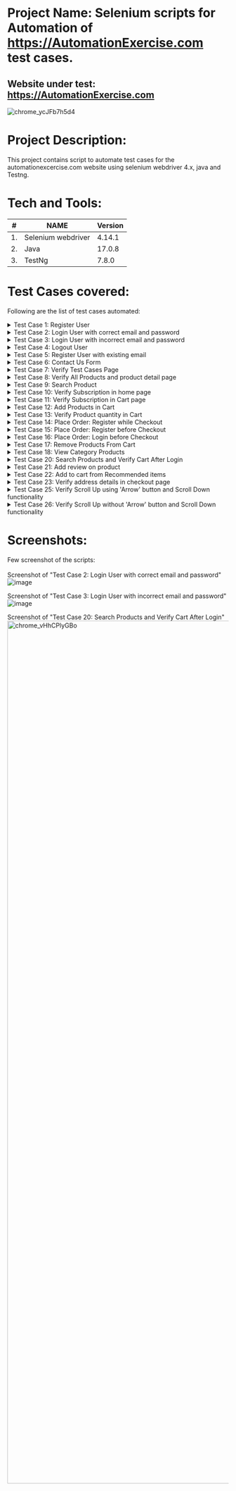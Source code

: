 # **Project Name:** Selenium scripts for Automation of https://AutomationExercise.com test cases.

## **Website under test:** https://AutomationExercise.com <br>
![chrome_ycJFb7h5d4](https://github.com/itsamul/Selenium-Scripts-for-test-case-for-http-automationexercise.com/assets/85364800/d0a25781-aad3-4eaf-b4a4-f5a7d0ded5ac)

# **Project Description:**
This project contains script to automate test cases for the automationexcercise.com website using selenium webdriver 4.x, java and Testng. 

# **Tech and Tools:**

| #   | NAME | Version |
|-----|----- |---------|
|1. | Selenium webdriver| 4.14.1 |
|2. | Java | 17.0.8 |
|3. | TestNg | 7.8.0 |

# **Test Cases covered:**
Following are the list of test cases automated:
<details><summary>Test Case 1: Register User</summary>
1. Launch browser <br>
2. Navigate to url 'http://automationexercise.com' <br>
3. Verify that home page is visible successfully <br>
4. Click on 'Signup / Login' button <br>
5. Verify 'New User Signup!' is visible <br>
6. Enter name and email address <br>
7. Click 'Signup' button <br>
8. Verify that 'ENTER ACCOUNT INFORMATION' is visible <br> 
9. Fill details: Title, Name, Email, Password, Date of birth <br>
10. Select checkbox 'Sign up for our newsletter!' <br>
11. Select checkbox 'Receive special offers from our partners!' <br>
12. Fill details: First name, Last name, Company, Address, Address2, Country, State, City, Zipcode, Mobile Number <br>
13. Click 'Create Account button' <br>
14. Verify that 'ACCOUNT CREATED!' is visible <br>
15. Click 'Continue' button <br>
16. Verify that 'Logged in as username' is visible <br>
17. Click 'Delete Account' button <br>
18. Verify that 'ACCOUNT DELETED!' is visible and click 'Continue' button  <br>

[TestCase1_RegisterUser.java](https://github.com/itsamul/Automated-test-cases-using-selenium-java-www.automationexercise.com/blob/master/src/test/java/testcases/TestCase1_RegisterUser.java)

</details>
<details><summary>Test Case 2: Login User with correct email and password</summary>
1. Launch browser <br>
2. Navigate to url 'http://automationexercise.com' <br>
3. Verify that home page is visible successfully <br>
4. Click on 'Signup / Login' button <br>
5. Verify 'Login to your account' is visible <br>
6. Enter correct email address and password <br>
7. Click 'login' button <br>
8. Verify that 'Logged in as username' is visible <br>
9. Click 'Delete Account' button <br>
10. Verify that 'ACCOUNT DELETED!' is visible <br>
</details>
<details><summary>Test Case 3: Login User with incorrect email and password</summary>
1. Launch browser
2. Navigate to url 'http://automationexercise.com'
3. Verify that home page is visible successfully
4. Click on 'Signup / Login' button
5. Verify 'Login to your account' is visible
6. Enter incorrect email address and password
7. Click 'login' button
8. Verify error 'Your email or password is incorrect!' is visible
</details>
<details><summary>Test Case 4: Logout User</summary>
1. Launch browser
2. Navigate to url 'http://automationexercise.com'
3. Verify that home page is visible successfully
4. Click on 'Signup / Login' button
5. Verify 'Login to your account' is visible
6. Enter correct email address and password
7. Click 'login' button
8. Verify that 'Logged in as username' is visible
9. Click 'Logout' button
10. Verify that user is navigated to login page
</details>
<details><summary>Test Case 5: Register User with existing email</summary>
1. Launch browser
2. Navigate to url 'http://automationexercise.com'
3. Verify that home page is visible successfully
4. Click on 'Signup / Login' button
5. Verify 'New User Signup!' is visible
6. Enter name and already registered email address
7. Click 'Signup' button
8. Verify error 'Email Address already exist!' is visible
</details>
<details><summary>Test Case 6: Contact Us Form</summary>
1. Launch browser
2. Navigate to url 'http://automationexercise.com'
3. Verify that home page is visible successfully
4. Click on 'Contact Us' button
5. Verify 'GET IN TOUCH' is visible
6. Enter name, email, subject and message
7. Upload file
8. Click 'Submit' button
9. Click OK button
10. Verify success message 'Success! Your details have been submitted successfully.' is visible
11. Click 'Home' button and verify that landed to home page successfully
</details>
<details><summary>Test Case 7: Verify Test Cases Page</summary>
1. Launch browser
2. Navigate to url 'http://automationexercise.com'
3. Verify that home page is visible successfully
4. Click on 'Test Cases' button
5. Verify user is navigated to test cases page successfully
</details>
<details><summary>Test Case 8: Verify All Products and product detail page</summary>
1. Launch browser
2. Navigate to url 'http://automationexercise.com'
3. Verify that home page is visible successfully
4. Click on 'Products' button
5. Verify user is navigated to ALL PRODUCTS page successfully
6. The products list is visible
7. Click on 'View Product' of first product
8. User is landed to product detail page
9. Verify that detail detail is visible: product name, category, price, availability, condition, brand
</details>
<details><summary>Test Case 9: Search Product</summary>
1. Launch browser
2. Navigate to url 'http://automationexercise.com'
3. Verify that home page is visible successfully
4. Click on 'Products' button
5. Verify user is navigated to ALL PRODUCTS page successfully
6. Enter product name in search input and click search button
7. Verify 'SEARCHED PRODUCTS' is visible
8. Verify all the products related to search are visible
</details>
<details><summary>Test Case 10: Verify Subscription in home page</summary>
1. Launch browser
2. Navigate to url 'http://automationexercise.com'
3. Verify that home page is visible successfully
4. Scroll down to footer
5. Verify text 'SUBSCRIPTION'
6. Enter email address in input and click arrow button
7. Verify success message 'You have been successfully subscribed!' is visible
</details>
<details><summary>Test Case 11: Verify Subscription in Cart page</summary>
1. Launch browser
2. Navigate to url 'http://automationexercise.com'
3. Verify that home page is visible successfully
4. Click 'Cart' button
5. Scroll down to footer
6. Verify text 'SUBSCRIPTION'
7. Enter email address in input and click arrow button
8. Verify success message 'You have been successfully subscribed!' is visible
</details>
<details><summary>Test Case 12: Add Products in Cart</summary>
1. Launch browser
2. Navigate to url 'http://automationexercise.com'
3. Verify that home page is visible successfully
4. Click 'Products' button
5. Hover over first product and click 'Add to cart'
6. Click 'Continue Shopping' button
7. Hover over second product and click 'Add to cart'
8. Click 'View Cart' button
9. Verify both products are added to Cart
10. Verify their prices, quantity and total price
</details>
<details><summary>Test Case 13: Verify Product quantity in Cart</summary>
1. Launch browser
2. Navigate to url 'http://automationexercise.com'
3. Verify that home page is visible successfully
4. Click 'View Product' for any product on home page
5. Verify product detail is opened
6. Increase quantity to 4
7. Click 'Add to cart' button
8. Click 'View Cart' button
9. Verify that product is displayed in cart page with exact quantity
</details>
<details><summary>Test Case 14: Place Order: Register while Checkout</summary>
1. Launch browser
2. Navigate to url 'http://automationexercise.com'
3. Verify that home page is visible successfully
4. Add products to cart
5. Click 'Cart' button
6. Verify that cart page is displayed
7. Click Proceed To Checkout
8. Click 'Register / Login' button
9. Fill all details in Signup and create account
10. Verify 'ACCOUNT CREATED!' and click 'Continue' button
11. Verify ' Logged in as username' at top
12.Click 'Cart' button
13. Click 'Proceed To Checkout' button
14. Verify Address Details and Review Your Order
15. Enter description in comment text area and click 'Place Order'
16. Enter payment details: Name on Card, Card Number, CVC, Expiration date
17. Click 'Pay and Confirm Order' button
18. Verify success message 'Your order has been placed successfully!'
19. Click 'Delete Account' button
20. Verify 'ACCOUNT DELETED!' and click 'Continue' button
</details>
<details><summary>Test Case 15: Place Order: Register before Checkout</summary>
1. Launch browser
2. Navigate to url 'http://automationexercise.com'
3. Verify that home page is visible successfully
4. Click 'Signup / Login' button
5. Fill all details in Signup and create account
6. Verify 'ACCOUNT CREATED!' and click 'Continue' button
7. Verify ' Logged in as username' at top
8. Add products to cart
9. Click 'Cart' button
10. Verify that cart page is displayed
11. Click Proceed To Checkout
12. Verify Address Details and Review Your Order
13. Enter description in comment text area and click 'Place Order'
14. Enter payment details: Name on Card, Card Number, CVC, Expiration date
15. Click 'Pay and Confirm Order' button
16. Verify success message 'Your order has been placed successfully!'
17. Click 'Delete Account' button
18. Verify 'ACCOUNT DELETED!' and click 'Continue' button
</details>
<details><summary>Test Case 16: Place Order: Login before Checkout</summary>
1. Launch browser
2. Navigate to url 'http://automationexercise.com'
3. Verify that home page is visible successfully
4. Click 'Signup / Login' button
5. Fill email, password and click 'Login' button
6. Verify 'Logged in as username' at top
7. Add products to cart
8. Click 'Cart' button
9. Verify that cart page is displayed
10. Click Proceed To Checkout
11. Verify Address Details and Review Your Order
12. Enter description in comment text area and click 'Place Order'
13. Enter payment details: Name on Card, Card Number, CVC, Expiration date
14. Click 'Pay and Confirm Order' button
15. Verify success message 'Your order has been placed successfully!'
16. Click 'Delete Account' button
17. Verify 'ACCOUNT DELETED!' and click 'Continue' button
</details>
<details><summary>Test Case 17: Remove Products From Cart</summary>
1. Launch browser
2. Navigate to url 'http://automationexercise.com'
3. Verify that home page is visible successfully
4. Add products to cart
5. Click 'Cart' button
6. Verify that cart page is displayed
7. Click 'X' button corresponding to particular product
8. Verify that product is removed from the cart
</details>
<details><summary>Test Case 18: View Category Products</summary>
1. Launch browser
2. Navigate to url 'http://automationexercise.com'
3. Verify that categories are visible on left side bar
4. Click on 'Women' category
5. Click on any category link under 'Women' category, for example: Dress
6. Verify that category page is displayed and confirm text 'WOMEN - TOPS PRODUCTS'
7. On left side bar, click on any sub-category link of 'Men' category
8. Verify that user is navigated to that category page
</details>
<details><summary>Test Case 20: Search Products and Verify Cart After Login</summary>
1. Launch browser
2. Navigate to url 'http://automationexercise.com'
3. Click on 'Products' button
4. Verify user is navigated to ALL PRODUCTS page successfully
5. Enter product name in search input and click search button
6. Verify 'SEARCHED PRODUCTS' is visible
7. Verify all the products related to search are visible
8. Add those products to cart
9. Click 'Cart' button and verify that products are visible in cart
10. Click 'Signup / Login' button and submit login details
11. Again, go to Cart page
12. Verify that those products are visible in cart after login as well
</details>
<details><summary>Test Case 21: Add review on product</summary>
1. Launch browser
2. Navigate to url 'http://automationexercise.com'
3. Click on 'Products' button
4. Verify user is navigated to ALL PRODUCTS page successfully
5. Click on 'View Product' button
6. Verify 'Write Your Review' is visible
7. Enter name, email and review
8. Click 'Submit' button
9. Verify success message 'Thank you for your review.'
</details>
<details><summary>Test Case 22: Add to cart from Recommended items</summary>
1. Launch browser
2. Navigate to url 'http://automationexercise.com'
3. Scroll to bottom of page
4. Verify 'RECOMMENDED ITEMS' are visible
5. Click on 'Add To Cart' on Recommended product
6. Click on 'View Cart' button
7. Verify that product is displayed in cart page
</details>
<details><summary>Test Case 23: Verify address details in checkout page</summary>
1. Launch browser
2. Navigate to url 'http://automationexercise.com'
3. Verify that home page is visible successfully
4. Click 'Signup / Login' button
5. Fill all details in Signup and create account
6. Verify 'ACCOUNT CREATED!' and click 'Continue' button
7. Verify ' Logged in as username' at top
8. Add products to cart
9. Click 'Cart' button
10. Verify that cart page is displayed
11. Click Proceed To Checkout
12. Verify that the delivery address is same address filled at the time registration of account
13. Verify that the billing address is same address filled at the time registration of account
14. Click 'Delete Account' button
15. Verify 'ACCOUNT DELETED!' and click 'Continue' button
</details>
<details><summary>Test Case 25: Verify Scroll Up using 'Arrow' button and Scroll Down functionality</summary>
1. Launch browser
2. Navigate to url 'http://automationexercise.com'
3. Verify that home page is visible successfully
4. Scroll down page to bottom
5. Verify 'SUBSCRIPTION' is visible
6. Click on arrow at bottom right side to move upward
7. Verify that page is scrolled up and 'Full-Fledged practice website for Automation Engineers' text is visible on screen
</details>
<details><summary>Test Case 26: Verify Scroll Up without 'Arrow' button and Scroll Down functionality</summary>
1. Launch browser
2. Navigate to url 'http://automationexercise.com'
3. Verify that home page is visible successfully
4. Scroll down page to bottom
5. Verify 'SUBSCRIPTION' is visible
6. Scroll up page to top
7. Verify that page is scrolled up and 'Full-Fledged practice website for Automation Engineers' text is visible on screen
</details>

# **Screenshots:**
Few screenshot of the scripts:<br>
<br>
Screenshot of "Test Case 2: Login User with correct email and password"
![image](https://github.com/itsamul/Selenium-Scripts-for-test-case-for-http-automationexercise.com/assets/85364800/777e2340-3a3f-44c0-8a2d-5c630d50865a)

Screenshot of "Test Case 3: Login User with incorrect email and password"
![image](https://github.com/itsamul/Selenium-Scripts-for-test-case-for-http-automationexercise.com/assets/85364800/fb0fc5dd-7b58-4b3f-aa7d-b28309a12629)

Screenshot of "Test Case 20: Search Products and Verify Cart After Login"
<img width="1960" alt="chrome_vHhCPlyGBo" src="https://github.com/itsamul/Selenium-Scripts-for-test-case-for-http-automationexercise.com/assets/85364800/b3036f63-f697-450e-bf42-aec1eb32cc70">
